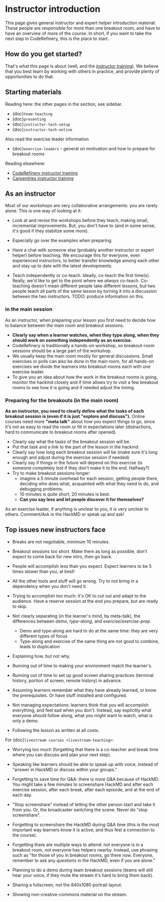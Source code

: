 # Instructor introduction

This page gives general instructor and expert helper introduction
material.  These people are responsible for more than one breakout
room, and have to have an overview of more of the course.  In short,
if you want to take the next step in CodeRefinery, this is the place
to start.

## How do you get started?

That's what this page is about (well, and the [instructor
training](https://coderefinery.github.io/instructor-training/)).  We
believe that you best learn by working with others in practice, and
provide plenty of opportunities to do that.


## Starting materials

Reading here: the other pages in the section, see sidebar.
* {doc}`team-teaching`
* {doc}`presenting`
* {doc}`instructor-tech-setup`
* {doc}`instructor-tech-online`

Also read the exercise leader information
* {doc}`exercise-leaders` - general on motivation and how to prepare for 
  breakout rooms 

Reading elsewhere:
* [CodeRefinery instructor
  training](https://coderefinery.github.io/instructor-training/)
* [Carpentries instructor training](https://carpentries.github.io/instructor-training/)



## As an instructor

Most of our workshops are very collaborative arrangements: you are
rarely alone.  This is one way of looking at it:

* Look at and revise the workshops before they teach, making small,
  incremental improvements.  But, you don't have to (and in some
  sense, it's good if they stabilize some more).

* Especially go over the examples when preparing.

* Have a chat with someone else (probably another instructor or
  expert helper) before teaching.  We encourage this for
  everyone, even experienced instructors, to better transfer knowledge
  among each other and stay up to date with the latest developments.

* Teach independently or co-teach.  Ideally, co-teach the first
  time(s).  Really, we'd like to get to the point where we *always*
  co-teach.  Co-teaching doesn't mean different people take different
  lessons, but two people teach all parts of the same lesson by
  turning it into a discussion between the two instructors.  TODO:
  produce information on this.

### in the main session

As an instructor, when preparing your lesson you first need to decide how to balance between the
main room and breakout sessions.

- **Clearly say when a learner watches, when they type along, when they should
  work on something independently as an exercise.**
- CodeRefinery is traditionally a hands-on workshop, so breakout-room sessions should be a large part of the workshop.
- We usually keep the main room mostly for general discussions. Small exercises or polls can also be done in the main room, for all hands-on exercises we divide the learners into breakout-rooms each with one exercise leader.
- To give you an idea about how the work in the breakout rooms is going, monitor the hackmd closely and if time allows try to visit a few breakout rooms to see how it is going and if needed adjust the timing.


### Preparing for the breakouts (in the main room)

**As an instructor, you need to clearly define what the tasks of each
breakout session is (even if it is just "explore and discuss").**
Online courses need more **"meta talk"** about how you expect things
to go, since it's not as easy to read the room or fill in expectations
later (distractions, hard to communicate to breakout rooms after
opened).

- Clearly say what the tasks of the breakout session will be.
- Put that task and a link to the part of the lesson in the hackmd.
- Clearly say how long each breakout session will be (make sure it's
  long enough and adjust during the exercise session if needed)
- Clearly say if things in the future will depend on this exercise (is
  someone completely lost if they don't make it to the end.  Halfway?)
- Try to make breakout sessions longer:
    - imagine a 5 minute overhead for each session, getting people
      there, deciding who does what, acquainted with what they need to
      do, and debugging problems.
    - 10 minutes is quite short, 20 minutes is best.
    - **Can you say less and let people discover it for themselves?**

As an exercise leader, if anything is unclear to you, it is very unclear to
others. Comment/Ask in the HackMD or speak up and ask! 

## Top issues new instructors face

- Breaks are not negotiable, minimum 10 minutes.

- Breakout sessions too short.  Make them as long as possible, don't
  expect to come back for new intro, then go back.

- People will accomplish less than you expect.  Expect learners to be 5
  times slower than you, at best!

- All the other tools and stuff will go wrong.  Try to not bring in a
  dependency when you don't need it.

- Trying to accomplish too much: it's OK to cut out and adapt to the
  audience.  Have a reserve session at the end you prepare, but are
  ready to skip.

- Not clearly separating (in the learner's mind, by meta-talk), the
  differences between *demo*, *type-along*, and
  *exercise*/*exercise-prep*.
  - Demo and type-along are hard to do at the same time: they are very
    different types of focus
  - Type-along and exercise of the same thing are not good to combine,
    leads to duplication

- Explaining how, but not why.

- Running out of time to making your environment match the
  learner's.

- Running out of time to set up good screen sharing practices
  (terminal history, portion of screen, remote history) in advance.

- Assuming learners remember what they have already learned, or know
  the prerequisites.  Or have stuff installed and configured.

- Not managing expectations: learners think that you will accomplish
  everything, and feel sad when you don't.  Instead, say explicitly
  what everyone should follow along, what you might want to watch,
  what is only a demo.

- Following the lesson as written at all costs.

For {doc}`livestream courses <livestream-teaching>`:

- Worrying too much (forgetting that there is a co-teacher and break
  time where you can discuss and plan your next step).

- Speaking like learners should be able to speak up with voice,
  instead of "answer in HackMD or discuss within your groups."

- Forgetting to save time for Q&A: there is *more* Q&A because of
  HackMD.  You might take a few minutes to screenshare HackMD and
  after each exercise session, after each break, after each episode,
  and at the end of each day.

- "Stop screenshare" instead of letting the other person start and
  take it from you.  Or, the broadcaster switching the scene.  Never
  do "stop screenshare".

- Forgetting to screenshare the HackMD during Q&A time (this is the
  most important way learners know it is active, and thus feel a
  connection to the course).

- Forgetting there are multiple ways to attend: not everyone is in a
  breakout room, not everyone has helpers nearby.  Instead, use
  phrasing such as "for those of you in breakout rooms, go there now.
  Everyone, remember to ask any questions in the HackMD, even if you
  are alone."

- Planning to do a demo during team breakout sessions (teams will
  still hear your voice, if they mute the stream it's hard to bring
  them back).

- Sharing a fullscreen, not the 840x1080 portrait layout.

- Showing non-creative-commons material on the stream.
